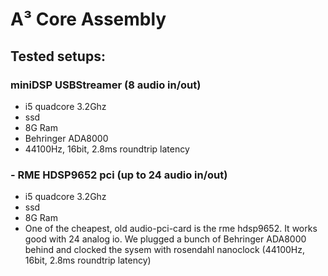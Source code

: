 # A³ Core Assembly
## Tested setups:
### miniDSP USBStreamer (8 audio in/out)
- i5 quadcore 3.2Ghz
- ssd
- 8G Ram
- Behringer ADA8000
- 44100Hz, 16bit, 2.8ms roundtrip latency

### - RME HDSP9652 pci (up to 24 audio in/out)
- i5 quadcore 3.2Ghz
- ssd
- 8G Ram
- One of the cheapest, old audio-pci-card is the rme hdsp9652. It works good with 24 analog io. We plugged a bunch of Behringer ADA8000 behind and clocked the sysem with rosendahl nanoclock (44100Hz, 16bit, 2.8ms roundtrip latency)